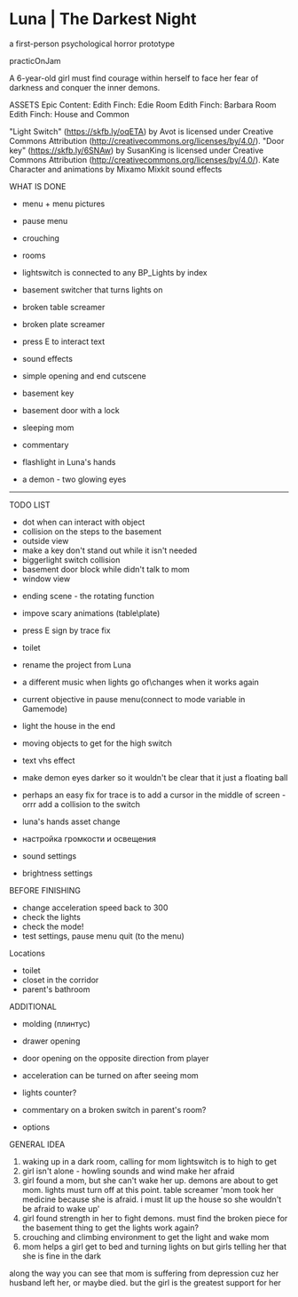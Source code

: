# Luna | The Darkest Night
a first-person psychological horror prototype

practicOnJam

A 6-year-old girl must find courage within herself to face her fear of darkness and conquer the inner demons.

ASSETS
Epic Content:
Edith Finch: Edie Room
Edith Finch: Barbara Room
Edith Finch: House and Common

"Light Switch" (https://skfb.ly/oqETA) by Avot is licensed under Creative Commons Attribution (http://creativecommons.org/licenses/by/4.0/).
"Door key" (https://skfb.ly/6SNAw) by SusanKing is licensed under Creative Commons Attribution (http://creativecommons.org/licenses/by/4.0/).
Kate Character and animations by Mixamo
Mixkit sound effects

WHAT IS DONE

- menu + menu pictures
- pause menu
- crouching
- rooms
- lightswitch is connected to any BP_Lights by index
- basement switcher that turns lights on
- broken table screamer
- broken plate screamer
- press E to interact text
- sound effects
- simple opening and end cutscene 

- basement key
- basement door with a lock
- sleeping mom
- commentary
- flashlight in Luna's hands
- a demon - two glowing eyes


----------

TODO LIST

+ dot when can interact with object
+ collision on the steps to the basement
+ outside view
+ make a key don't stand out while it isn't needed
+ biggerlight switch collision
+ basement door block while didn't talk to mom
+ window view

- ending scene - the rotating function
- impove scary animations (table\plate)

- press E sign by trace fix


- toilet 
- rename the project from Luna
- a different music when lights go of\changes when it works again
- current objective in pause menu(connect to mode variable in Gamemode)
- light the house in the end
- moving objects to get for the high switch

- text vhs effect

- make demon eyes darker so it wouldn't be clear that it just a floating ball
- perhaps an easy fix for trace is to add a cursor in the middle of screen - orrr add a collision to the switch

- luna's hands asset change

- настройка громкости и освещения
- sound settings
- brightness settings


BEFORE FINISHING
- change acceleration speed back to 300
- check the lights
- check the mode!
- test settings, pause menu quit (to the menu)

Locations
- toilet
- closet in the corridor
- parent's bathroom

ADDITIONAL
- molding (плинтус)
- drawer opening
- door opening on the opposite direction from player
- acceleration can be turned on after seeing mom
- lights counter? 
- commentary on a broken switch in parent's room?

- options

GENERAL IDEA

1. waking up in a dark room, calling for mom
lightswitch is to high to get
2. girl isn't alone - howling sounds and wind make her afraid
3. girl found a mom, but she can't wake her up. demons are about to get mom. 
lights must turn off at this point. table screamer
	'mom took her medicine because she is afraid. i must lit up the house so she wouldn't be afraid to wake up'
4. girl found strength in her to fight demons. 
	must find the broken piece for the basement thing to get the lights work again?
5. crouching and climbing environment to get the light and wake mom
6. mom helps a girl get to bed and turning lights on but girls telling her that she is fine in the dark

along the way you can see that mom is suffering from depression cuz her husband left her, or maybe died. but the girl is the greatest support for her
